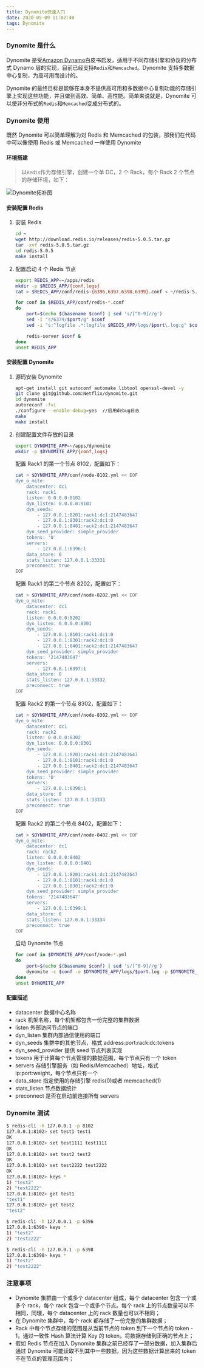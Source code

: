 ```yaml
---
title: Dynomite快速入门
date: 2020-05-09 11:02:40
tags: Dynomite
---
```


### Dynomite 是什么

Dynomite 是受[Amazon Dynamo][1]白皮书启发，适用于不同存储引擎和协议的分布式 Dynamo 层的实现，目前已经支持`Redis`和`Memcached`。Dynomite 支持多数据中心复制，为高可用而设计的。

Dynomite 的最终目标是能够在本身不提供高可用和多数据中心复制功能的存储引擎上实现这些功能，并且做到高效、简单、高性能。简单来说就是，Dynomite 可以使非分布式的`Redis`和`Memcached`变成分布式的。

<!--more-->

### Dynomite 使用

既然 Dynomite 可以简单理解为对 Redis 和 Memcached 的包装，那我们在代码中可以像使用 Redis 或 Memcached 一样使用 Dynomite

#### 环境搭建

> 以`Redis`作为存储引擎，创建一个单 DC，2 个 Rack，每个 Rack 2 个节点的存储环境，如下：

![Dynomite拓补图](/images/dynomite/dynomite-topology.png)

#### 安装配置 Redis

1. 安装 Redis

   ```bash
   cd ~
   wget http://download.redis.io/releases/redis-5.0.5.tar.gz
   tar -xvf redis-5.0.5.tar.gz
   cd redis-5.0.5
   make install
   ```

2. 配置启动 4 个 Redis 节点

   ```bash
   export REDIS_APP=~/apps/redis
   mkdir -p $REDIS_APP/{conf,logs}
   cat > $REDIS_APP/conf/redis-{6396,6397,6398,6399}.conf < ~/redis-5.0.5/redis.conf

   for conf in $REDIS_APP/conf/redis-*.conf
   do
       port=$(echo $(basename $conf) | sed 's/[^0-9]//g')
       sed -i "s/6379/$port/g" $conf
       sed -i "s:^logfile .*:logfile $REDIS_APP/logs/$port\.log:g" $conf

       redis-server $conf &
   done
   unset REDIS_APP
   ```

#### 安装配置 Dynomite

1. 源码安装 Dynomite

   ```bash
   apt-get install git autoconf automake libtool openssl-devel -y
   git clone git@github.com:Netflix/dynomite.git
   cd dynomite
   autoreconf -fvi
   ./configure --enable-debug=yes  //启用debug日志
   make
   make install
   ```

2. 创建配置文件存放的目录

   ```bash
   export DYNOMITE_APP=~/apps/dynomite
   mkdir -p $DYNOMITE_APP/{conf,logs}
   ```

   配置 Rack1 的第一个节点 8102，配置如下：

   ```bash
   cat > $DYNOMITE_APP/conf/node-8102.yml << EOF
   dyn_o_mite:
       datacenter: dc1
       rack: rack1
       listen: 0.0.0.0:8102
       dyn_listen: 0.0.0.0:8101
       dyn_seeds:
           - 127.0.0.1:8201:rack1:dc1:2147483647
           - 127.0.0.1:8301:rack2:dc1:0
           - 127.0.0.1:8401:rack2:dc1:2147483647
       dyn_seed_provider: simple_provider
       tokens: '0'
       servers:
           - 127.0.0.1:6396:1
       data_store: 0
       stats_listen: 127.0.0.1:33331
       preconnect: true
   EOF
   ```

   配置 Rack1 的第二个节点 8202，配置如下：

   ```bash
   cat > $DYNOMITE_APP/conf/node-8202.yml << EOF
   dyn_o_mite:
       datacenter: dc1
       rack: rack1
       listen: 0.0.0.0:8202
       dyn_listen: 0.0.0.0:8201
       dyn_seeds:
           - 127.0.0.1:8101:rack1:dc1:0
           - 127.0.0.1:8301:rack2:dc1:0
           - 127.0.0.1:8401:rack2:dc1:2147483647
       dyn_seed_provider: simple_provider
       tokens: '2147483647'
       servers:
           - 127.0.0.1:6397:1
       data_store: 0
       stats_listen: 127.0.0.1:33332
       preconnect: true
   EOF
   ```

   配置 Rack2 的第一个节点 8302，配置如下：

   ```bash
   cat > $DYNOMITE_APP/conf/node-8302.yml << EOF
   dyn_o_mite:
       datacenter: dc1
       rack: rack2
       listen: 0.0.0.0:8302
       dyn_listen: 0.0.0.0:8301
       dyn_seeds:
           - 127.0.0.1:8201:rack1:dc1:2147483647
           - 127.0.0.1:8101:rack1:dc1:0
           - 127.0.0.1:8401:rack2:dc1:2147483647
       dyn_seed_provider: simple_provider
       tokens: '0'
       servers:
           - 127.0.0.1:6398:1
       data_store: 0
       stats_listen: 127.0.0.1:33333
       preconnect: true
   EOF
   ```

   配置 Rack2 的第二个节点 8402，配置如下：

   ```bash
   cat > $DYNOMITE_APP/conf/node-8402.yml << EOF
   dyn_o_mite:
       datacenter: dc1
       rack: rack2
       listen: 0.0.0.0:8402
       dyn_listen: 0.0.0.0:8401
       dyn_seeds:
           - 127.0.0.1:8201:rack1:dc1:2147483647
           - 127.0.0.1:8101:rack1:dc1:0
           - 127.0.0.1:8301:rack2:dc1:0
       dyn_seed_provider: simple_provider
       tokens: '2147483647'
       servers:
           - 127.0.0.1:6399:1
       data_store: 0
       stats_listen: 127.0.0.1:33334
       preconnect: true
   EOF
   ```

   启动 Dynomite 节点

   ```bash
   for conf in $DYNOMITE_APP/conf/node-*.yml
   do
       port=$(echo $(basename $conf) | sed 's/[^0-9]//g')
       dynomite -c $conf -o $DYNOMITE_APP/logs/$port.log -p $DYNOMITE_APP/logs/$port.pid -d
   done
   unset DYNOMITE_APP
   ```

#### 配置描述

- datacenter 数据中心名称
- rack 机架名称，每个机架都包含一份完整的集群数据
- listen 外部访问节点的端口
- dyn_listen 集群内部通信使用的端口
- dyn_seeds 集群中的其他节点，格式 address:port:rack:dc:tokens
- dyn_seed_provider 提供 seed 节点列表实现
- tokens 用于计算每个节点管理的数据范围，每个节点只有一个 token
- servers 存储引擎服务（如 Redis/Memcached）地址，格式 ip:port:weight，每个节点只有一个
- data_store 指定使用的存储引擎 redis(0)或者 memcached(1)
- stats_listen 节点数据统计
- preconnect 是否在启动前连接所有 servers

### Dynomite 测试

```bash
$ redis-cli -h 127.0.0.1 -p 8102
127.0.0.1:8102> set test1 test1
OK
127.0.0.1:8102> set test1111 test1111
OK
127.0.0.1:8102> set test2 test2
OK
127.0.0.1:8102> set test2222 test2222
OK
127.0.0.1:8102> keys *
1) "test2"
2) "test2222"
127.0.0.1:8102> get test1
"test1"
127.0.0.1:8102> get test2
"test2"

$ redis-cli -h 127.0.0.1 -p 6396
127.0.0.1:6396> keys *
1) "test2"
2) "test2222"

$ redis-cli -h 127.0.0.1 -p 6398
127.0.0.1:6398> keys *
1) "test2"
2) "test2222"
```

### 注意事项

- Dynomite 集群由一个或多个 datacenter 组成，每个 datacenter 包含一个或多个 rack，每个 rack 包含一个或多个节点。每个 rack 上的节点数量可以不相同，同理，每个 datacenter 上的 rack 数量也可以不相同；
- 在 Dynomite 集群中，每个 rack 都存储了一份完整的集群数据；
- Rack 中每个节点存储的范围是从当前节点的 token 到下一个节点的 token - 1，通过一致性 Hash 算法计算 Key 的 token，将数据存储到正确的节点上；
- 假如 Redis 节点在加入 Dynomite 集群之前已经存了一部分数据，加入集群后通过 Dynomite 可能读取不到其中一些数据，因为这些数据计算出来的 token 不在节点的管理范围内；

[1]: http://www.allthingsdistributed.com/files/amazon-dynamo-sosp2007.pdf

